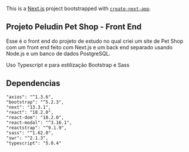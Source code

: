 This is a [Next.js](https://nextjs.org/) project bootstrapped with [`create-next-app`](https://github.com/vercel/next.js/tree/canary/packages/create-next-app).

## Projeto Peludin Pet Shop - Front End

Esse é o front end do projeto de estudo no qual criei um site de Pet Shop com um front end feito com Next.js e um back end separado usando Node.js e um banco de dados PostgreSQL.

Uso Typescript e para estilização Bootstrap e Sass

## Dependencias

    "axios": "^1.3.6",
    "bootstrap": "^5.2.3",
    "next": "13.3.1",
    "react": "18.2.0",
    "react-dom": "18.2.0",
    "react-modal": "^3.16.1",
    "reactstrap": "^9.1.9",
    "sass": "^1.62.0",
    "swr": "^2.1.3",
    "typescript": "5.0.4"
